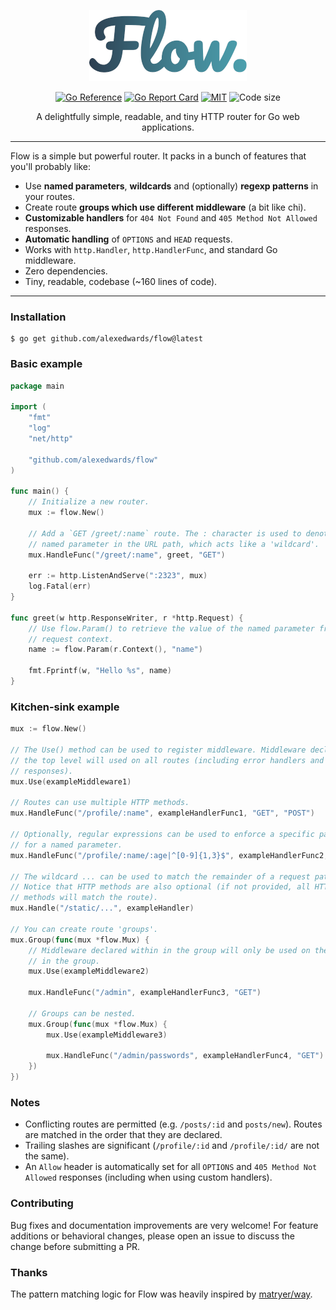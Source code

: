 <div align="center">

![Flow](https://raw.githubusercontent.com/alexedwards/flow/assets/flow-sm.png)
        
[![Go Reference](https://pkg.go.dev/badge/github.com/alexedwards/flow.svg)](https://pkg.go.dev/github.com/alexedwards/flow) [![Go Report Card](https://goreportcard.com/badge/github.com/alexedwards/flow)](https://goreportcard.com/report/github.com/alexedwards/flow) [![MIT](https://img.shields.io/github/license/alexedwards/flow)](https://img.shields.io/github/license/alexedwards/flow) ![Code size](https://img.shields.io/github/languages/code-size/alexedwards/flow)

A delightfully simple, readable, and tiny HTTP router for Go web applications.
</div>

---

Flow is a simple but powerful router. It packs in a bunch of features that you'll probably like:

* Use **named parameters**, **wildcards** and (optionally) **regexp patterns** in your routes.
* Create route **groups which use different middleware** (a bit like chi).
* **Customizable handlers** for `404 Not Found` and `405 Method Not Allowed` responses.
* **Automatic handling** of `OPTIONS` and `HEAD` requests.
* Works with `http.Handler`, `http.HandlerFunc`, and standard Go middleware.
* Zero dependencies.
* Tiny, readable, codebase (~160 lines of code).

---

### Installation

```
$ go get github.com/alexedwards/flow@latest
```

### Basic example

```go
package main

import (
    "fmt"
    "log"
    "net/http"

    "github.com/alexedwards/flow"
)

func main() {
    // Initialize a new router.
    mux := flow.New()

    // Add a `GET /greet/:name` route. The : character is used to denote a 
    // named parameter in the URL path, which acts like a 'wildcard'.
    mux.HandleFunc("/greet/:name", greet, "GET")

    err := http.ListenAndServe(":2323", mux)
    log.Fatal(err)
}

func greet(w http.ResponseWriter, r *http.Request) {
    // Use flow.Param() to retrieve the value of the named parameter from the
    // request context.
    name := flow.Param(r.Context(), "name")

    fmt.Fprintf(w, "Hello %s", name)
}
```

### Kitchen-sink example

```go
mux := flow.New()

// The Use() method can be used to register middleware. Middleware declared at
// the top level will used on all routes (including error handlers and OPTIONS
// responses).
mux.Use(exampleMiddleware1)

// Routes can use multiple HTTP methods.
mux.HandleFunc("/profile/:name", exampleHandlerFunc1, "GET", "POST")

// Optionally, regular expressions can be used to enforce a specific pattern
// for a named parameter.
mux.HandleFunc("/profile/:name/:age|^[0-9]{1,3}$", exampleHandlerFunc2, "GET")

// The wildcard ... can be used to match the remainder of a request path.
// Notice that HTTP methods are also optional (if not provided, all HTTP
// methods will match the route).
mux.Handle("/static/...", exampleHandler)

// You can create route 'groups'.
mux.Group(func(mux *flow.Mux) {
    // Middleware declared within in the group will only be used on the routes
    // in the group.
    mux.Use(exampleMiddleware2)

    mux.HandleFunc("/admin", exampleHandlerFunc3, "GET")

    // Groups can be nested.
    mux.Group(func(mux *flow.Mux) {
        mux.Use(exampleMiddleware3)

        mux.HandleFunc("/admin/passwords", exampleHandlerFunc4, "GET")
    })
})
```

### Notes

* Conflicting routes are permitted (e.g. `/posts/:id` and `posts/new`). Routes are matched in the order that they are declared.
* Trailing slashes are significant (`/profile/:id` and `/profile/:id/` are not the same).
* An `Allow` header is automatically set for all `OPTIONS` and `405 Method Not Allowed` responses (including when using custom handlers). 

### Contributing

Bug fixes and documentation improvements are very welcome! For feature additions or behavioral changes, please open an issue to discuss the change before submitting a PR.

### Thanks

The pattern matching logic for Flow was heavily inspired by [matryer/way](https://github.com/matryer/way).
